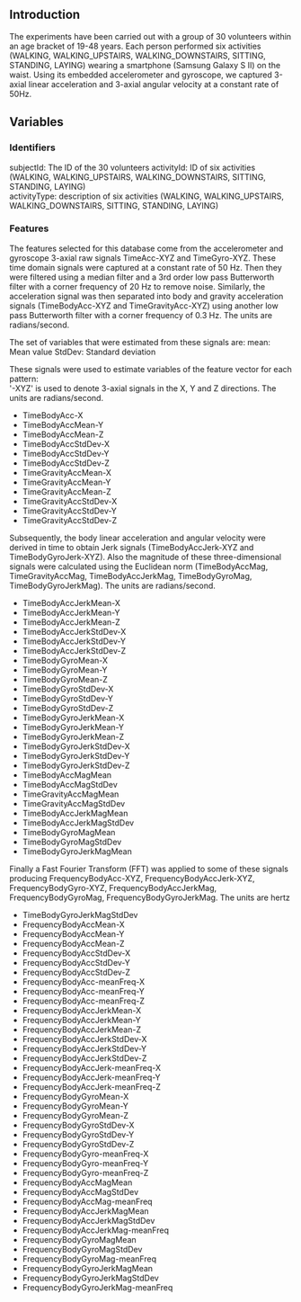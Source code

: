 ## Introduction
The experiments have been carried out with a group of 30 volunteers within an age bracket of 19-48 years. Each person performed six activities (WALKING, WALKING_UPSTAIRS, WALKING_DOWNSTAIRS, SITTING, STANDING, LAYING) wearing a smartphone (Samsung Galaxy S II) on the waist. Using its embedded accelerometer and gyroscope, we captured 3-axial linear acceleration and 3-axial angular velocity at a constant rate of 50Hz.

## Variables
### Identifiers
subjectId: The ID of the 30 volunteers 
activityId: ID of six activities (WALKING, WALKING_UPSTAIRS, WALKING_DOWNSTAIRS, SITTING, STANDING, LAYING)                        
activityType: description of six activities (WALKING, WALKING_UPSTAIRS, WALKING_DOWNSTAIRS, SITTING, STANDING, LAYING)                   

### Features
The features selected for this database come from the accelerometer and gyroscope 3-axial raw signals TimeAcc-XYZ and TimeGyro-XYZ. These time domain signals were captured at a constant rate of 50 Hz. Then they were filtered using a median filter and a 3rd order low pass Butterworth filter with a corner frequency of 20 Hz to remove noise. Similarly, the acceleration signal was then separated into body and gravity acceleration signals (TimeBodyAcc-XYZ and TimeGravityAcc-XYZ) using another low pass Butterworth filter with a corner frequency of 0.3 Hz. The units are radians/second.

The set of variables that were estimated from these signals are: 
mean: Mean value
StdDev: Standard deviation

These signals were used to estimate variables of the feature vector for each pattern:  
'-XYZ' is used to denote 3-axial signals in the X, Y and Z directions. The units are radians/second.

* TimeBodyAcc-X                    
* TimeBodyAccMean-Y                 
* TimeBodyAccMean-Z                
* TimeBodyAccStdDev-X              
* TimeBodyAccStdDev-Y               
* TimeBodyAccStdDev-Z
* TimeGravityAccMean-X             
* TimeGravityAccMean-Y              
* TimeGravityAccMean-Z             
* TimeGravityAccStdDev-X           
* TimeGravityAccStdDev-Y            
* TimeGravityAccStdDev-Z 



Subsequently, the body linear acceleration and angular velocity were derived in time to obtain Jerk signals (TimeBodyAccJerk-XYZ and TimeBodyGyroJerk-XYZ). Also the magnitude of these three-dimensional signals were calculated using the Euclidean norm (TimeBodyAccMag, TimeGravityAccMag, TimeBodyAccJerkMag, TimeBodyGyroMag, TimeBodyGyroJerkMag). The units are radians/second.

* TimeBodyAccJerkMean-X             
* TimeBodyAccJerkMean-Y             
* TimeBodyAccJerkMean-Z            
* TimeBodyAccJerkStdDev-X
* TimeBodyAccJerkStdDev-Y
* TimeBodyAccJerkStdDev-Z          
* TimeBodyGyroMean-X
* TimeBodyGyroMean-Y
* TimeBodyGyroMean-Z
* TimeBodyGyroStdDev-X
* TimeBodyGyroStdDev-Y
* TimeBodyGyroStdDev-Z
* TimeBodyGyroJerkMean-X
* TimeBodyGyroJerkMean-Y
* TimeBodyGyroJerkMean-Z
* TimeBodyGyroJerkStdDev-X
* TimeBodyGyroJerkStdDev-Y
* TimeBodyGyroJerkStdDev-Z    
* TimeBodyAccMagMean
* TimeBodyAccMagStdDev
* TimeGravityAccMagMean
* TimeGravityAccMagStdDev
* TimeBodyAccJerkMagMean
* TimeBodyAccJerkMagStdDev
* TimeBodyGyroMagMean
* TimeBodyGyroMagStdDev
* TimeBodyGyroJerkMagMean





Finally a Fast Fourier Transform (FFT) was applied to some of these signals producing FrequencyBodyAcc-XYZ, FrequencyBodyAccJerk-XYZ, FrequencyBodyGyro-XYZ, FrequencyBodyAccJerkMag, FrequencyBodyGyroMag, FrequencyBodyGyroJerkMag. The units are hertz

* TimeBodyGyroJerkMagStdDev
* FrequencyBodyAccMean-X
* FrequencyBodyAccMean-Y
* FrequencyBodyAccMean-Z            
* FrequencyBodyAccStdDev-X
* FrequencyBodyAccStdDev-Y
* FrequencyBodyAccStdDev-Z
* FrequencyBodyAcc-meanFreq-X
* FrequencyBodyAcc-meanFreq-Y      
* FrequencyBodyAcc-meanFreq-Z       
* FrequencyBodyAccJerkMean-X        
* FrequencyBodyAccJerkMean-Y       
* FrequencyBodyAccJerkMean-Z
* FrequencyBodyAccJerkStdDev-X
* FrequencyBodyAccJerkStdDev-Y     
* FrequencyBodyAccJerkStdDev-Z
* FrequencyBodyAccJerk-meanFreq-X
* FrequencyBodyAccJerk-meanFreq-Y
* FrequencyBodyAccJerk-meanFreq-Z
* FrequencyBodyGyroMean-X           
* FrequencyBodyGyroMean-Y          
* FrequencyBodyGyroMean-Z           
* FrequencyBodyGyroStdDev-X         
* FrequencyBodyGyroStdDev-Y
* FrequencyBodyGyroStdDev-Z
* FrequencyBodyGyro-meanFreq-X
* FrequencyBodyGyro-meanFreq-Y     
* FrequencyBodyGyro-meanFreq-Z      
* FrequencyBodyAccMagMean           
* FrequencyBodyAccMagStdDev        
* FrequencyBodyAccMag-meanFreq      
* FrequencyBodyAccJerkMagMean       
* FrequencyBodyAccJerkMagStdDev    
* FrequencyBodyAccJerkMag-meanFreq
* FrequencyBodyGyroMagMean
* FrequencyBodyGyroMagStdDev       
* FrequencyBodyGyroMag-meanFreq
* FrequencyBodyGyroJerkMagMean
* FrequencyBodyGyroJerkMagStdDev   
* FrequencyBodyGyroJerkMag-meanFreq


